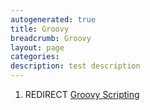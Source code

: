```yaml
---
autogenerated: true
title: Groovy
breadcrumb: Groovy
layout: page
categories: 
description: test description
---
```


1.  REDIRECT [Groovy Scripting](Groovy_Scripting "wikilink")
